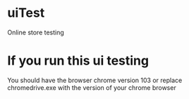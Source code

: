 # uiTest
Online store testing

# If you run this ui testing
You should have the browser chrome version 103 or replace chromedrive.exe with the version of your chrome browser
